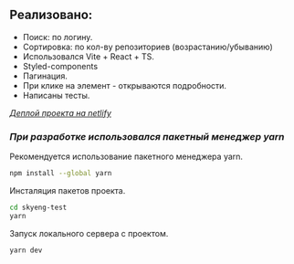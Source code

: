 ## Реализовано:
- Поиск: по логину.
- Сортировка: по кол-ву репозиториев (возрастанию/убыванию)
- Использовался Vite + React + TS.
- Styled-components
- Пагинация.
- При клике на элемент - открываются подробности.
- Написаны тесты.

*[Деплой проекта на netlify](https://search-users-gh.netlify.app/)*

### *При разработке использовался пакетный менеджер yarn*

Рекомендуется использование пакетного менеджера yarn.  
```bash
npm install --global yarn
```  

Инсталяция пакетов проекта.  
```bash
cd skyeng-test
yarn
```

Запуск локального сервера с проектом.
```bash
yarn dev
```  



